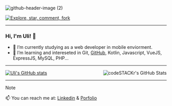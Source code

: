 ![github-header-image (2)](https://github.com/ulisescastell/ulisescastell/assets/149115239/b23e5359-f412-485e-830d-69be6d575b33)

[![Explore, star, comment, fork](https://readme-typing-svg.demolab.com?font=Ubuntu+mono&weight=300&size=18&color=FFF&multiline=false&random=true&width=435&lines=Feel+free+to+explore%2C+star%2C+clone;fork+and+comment+my+repos+%26+gists)](https://git.io/typing-svg)

---

### Hi, I'm Uli! 👋

- 🔭 I’m currently studying as a web developer in mobile enviorment.
- 🌱 I’m learning and intereseted in Git, [GitHub](https://github.com/ "GitHub"), Kotlin, Javascript, VueJS, ExpressJS, MySQL, PHP...

---
[![Uli's GitHub stats](https://github-readme-stats.vercel.app/api?username=ulisescastell)](https://github.com/anuraghazra/github-readme-stats) <img align="right" alt="codeSTACKr's GitHub Stats" src="https://github-readme-stats.vercel.app/api/top-langs/?username=ulisescastell&layout=compact" />

---

>[!NOTE]
>📫 You can reach me at: [Linkedin](https://es.linkedin.com/in/ulises-castell "Linkedin Profile") & [Porfolio](https://ulisescastell.com)



